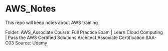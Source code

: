 # AWS_Notes
This repo will keep notes about AWS training

Folder: AWS_Associate
Course: Full Practice Exam | Learn Cloud Computing | Pass the AWS Certified Solutions Architect Associate Certification SAA-C03
Source: Udemy
